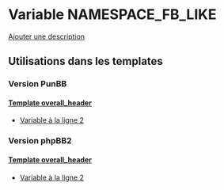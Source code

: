 # Variable NAMESPACE_FB_LIKE
[Ajouter une description](https://fa-tvars.appspot.com/var/NAMESPACE_FB_LIKE)

## Utilisations dans les templates

### Version PunBB

#### [Template overall_header](punbb/overall_header.md#readme)
* [Variable &agrave; la ligne 2](../punbb/overall_header.tpl#L2)

### Version phpBB2

#### [Template overall_header](subsilver/overall_header.md#readme)
* [Variable &agrave; la ligne 2](../subsilver/overall_header.tpl#L2)